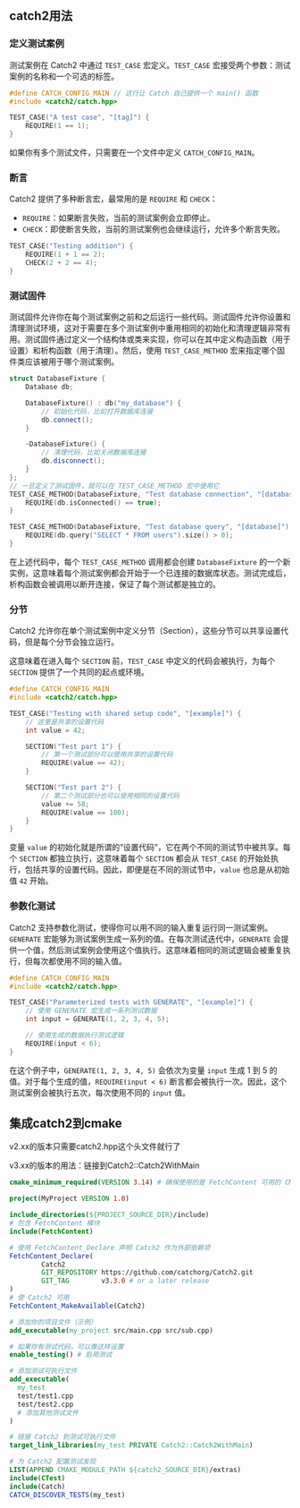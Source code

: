 ## catch2用法

### 定义测试案例

测试案例在 Catch2 中通过 `TEST_CASE` 宏定义。`TEST_CASE` 宏接受两个参数：测试案例的名称和一个可选的标签。

```cpp
#define CATCH_CONFIG_MAIN // 这行让 Catch 自己提供一个 main() 函数
#include <catch2/catch.hpp>

TEST_CASE("A test case", "[tag]") {
    REQUIRE(1 == 1);
}
```

如果你有多个测试文件，只需要在一个文件中定义 `CATCH_CONFIG_MAIN`。

### 断言

Catch2 提供了多种断言宏，最常用的是 `REQUIRE` 和 `CHECK`：

- `REQUIRE`：如果断言失败，当前的测试案例会立即停止。
- `CHECK`：即使断言失败，当前的测试案例也会继续运行，允许多个断言失败。

```cpp
TEST_CASE("Testing addition") {
    REQUIRE(1 + 1 == 2);
    CHECK(2 + 2 == 4);
}
```

### 测试固件

测试固件允许你在每个测试案例之前和之后运行一些代码。测试固件允许你设置和清理测试环境，这对于需要在多个测试案例中重用相同的初始化和清理逻辑非常有用。测试固件通过定义一个结构体或类来实现，你可以在其中定义构造函数（用于设置）和析构函数（用于清理）。然后，使用 `TEST_CASE_METHOD` 宏来指定哪个固件类应该被用于哪个测试案例。

```cpp
struct DatabaseFixture {
    Database db;

    DatabaseFixture() : db("my_database") {
        // 初始化代码，比如打开数据库连接
        db.connect();
    }

    ~DatabaseFixture() {
        // 清理代码，比如关闭数据库连接
        db.disconnect();
    }
};
// 一旦定义了测试固件，就可以在 TEST_CASE_METHOD 宏中使用它
TEST_CASE_METHOD(DatabaseFixture, "Test database connection", "[database]") {
    REQUIRE(db.isConnected() == true);
}

TEST_CASE_METHOD(DatabaseFixture, "Test database query", "[database]") {
    REQUIRE(db.query("SELECT * FROM users").size() > 0);
}
```

在上述代码中，每个 `TEST_CASE_METHOD` 调用都会创建 `DatabaseFixture` 的一个新实例，这意味着每个测试案例都会开始于一个已连接的数据库状态。测试完成后，析构函数会被调用以断开连接，保证了每个测试都是独立的。

### 分节

Catch2 允许你在单个测试案例中定义分节（Section），这些分节可以共享设置代码，但是每个分节会独立运行。

这意味着在进入每个 `SECTION` 前，`TEST_CASE` 中定义的代码会被执行，为每个 `SECTION` 提供了一个共同的起点或环境。

```cpp
#define CATCH_CONFIG_MAIN
#include <catch2/catch.hpp>

TEST_CASE("Testing with shared setup code", "[example]") {
    // 这里是共享的设置代码
    int value = 42;

    SECTION("Test part 1") {
        // 第一个测试部分可以使用共享的设置代码
        REQUIRE(value == 42);
    }

    SECTION("Test part 2") {
        // 第二个测试部分也可以使用相同的设置代码
        value += 58;
        REQUIRE(value == 100);
    }
}
```

变量 `value` 的初始化就是所谓的“设置代码”，它在两个不同的测试节中被共享。每个 `SECTION` 都独立执行，这意味着每个 `SECTION` 都会从 `TEST_CASE` 的开始处执行，包括共享的设置代码。因此，即便是在不同的测试节中，`value` 也总是从初始值 `42` 开始。

### 参数化测试

Catch2 支持参数化测试，使得你可以用不同的输入重复运行同一测试案例。`GENERATE` 宏能够为测试案例生成一系列的值。在每次测试迭代中，`GENERATE` 会提供一个值，然后测试案例会使用这个值执行。这意味着相同的测试逻辑会被重复执行，但每次都使用不同的输入值。

```cpp
#define CATCH_CONFIG_MAIN
#include <catch2/catch.hpp>

TEST_CASE("Parameterized tests with GENERATE", "[example]") {
    // 使用 GENERATE 宏生成一系列测试数据
    int input = GENERATE(1, 2, 3, 4, 5);

    // 使用生成的数据执行测试逻辑
    REQUIRE(input < 6);
}
```

在这个例子中，`GENERATE(1, 2, 3, 4, 5)` 会依次为变量 `input` 生成 1 到 5 的值。对于每个生成的值，`REQUIRE(input < 6)` 断言都会被执行一次。因此，这个测试案例会被执行五次，每次使用不同的 `input` 值。

## 集成catch2到cmake

v2.xx的版本只需要catch2.hpp这个头文件就行了

v3.xx的版本的用法：链接到Catch2::Catch2WithMain

```cmake
cmake_minimum_required(VERSION 3.14) # 确保使用的是 FetchContent 可用的 CMake 版本

project(MyProject VERSION 1.0)

include_directories(${PROJECT_SOURCE_DIR}/include)
# 包含 FetchContent 模块
include(FetchContent)

# 使用 FetchContent_Declare 声明 Catch2 作为外部依赖项
FetchContent_Declare(
        Catch2
        GIT_REPOSITORY https://github.com/catchorg/Catch2.git
        GIT_TAG        v3.3.0 # or a later release
)
# 使 Catch2 可用
FetchContent_MakeAvailable(Catch2)

# 添加你的项目文件（示例）
add_executable(my_project src/main.cpp src/sub.cpp)

# 如果你有测试代码，可以像这样设置
enable_testing() # 启用测试

# 添加测试可执行文件
add_executable(
  my_test
  test/test1.cpp
  test/test2.cpp
  # 添加其他测试文件
)

# 链接 Catch2 到测试可执行文件
target_link_libraries(my_test PRIVATE Catch2::Catch2WithMain)

# 为 Catch2 配置测试发现
LIST(APPEND CMAKE_MODULE_PATH ${catch2_SOURCE_DIR}/extras)
include(CTest)
include(Catch)
CATCH_DISCOVER_TESTS(my_test)
```

